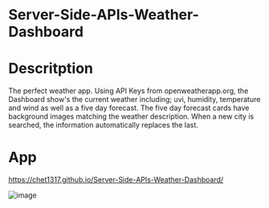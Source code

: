 # Server-Side-APIs-Weather-Dashboard

# Descritption 
The perfect weather app. Using API Keys from openweatherapp.org,
the Dashboard show's the current weather including; uvi, humidity, temperature and wind as well as a five day forecast. The five day forecast cards have background images matching the weather description. When a new city is searched, the information automatically replaces the last.

# App
https://chet1317.github.io/Server-Side-APIs-Weather-Dashboard/

![image](https://user-images.githubusercontent.com/63617922/89857163-5443cd00-db69-11ea-9621-c36935932fe3.png)



